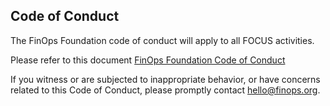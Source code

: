 Code of Conduct
---------------

The FinOps Foundation code of conduct will apply to all FOCUS activities. 

Please refer to this document [FinOps Foundation Code of Conduct](https://github.com/finopsfoundation/foundation/blob/main/code_of_conduct.md)

If you witness or are subjected to inappropriate behavior, or have concerns related to this Code of Conduct, please promptly contact [hello@finops.org](mailto:hello@finops.org).
